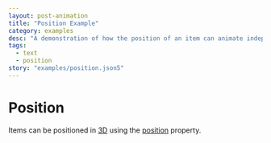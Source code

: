```yaml
---
layout: post-animation
title: "Position Example"
category: examples
desc: "A demonstration of how the position of an item can animate independently on the axes."
tags: 
  - text
  - position
story: "examples/position.json5"
---
```

# Position

Items can be positioned in [3D](/concepts/#3d) using the [position](/properties/#position) property.
